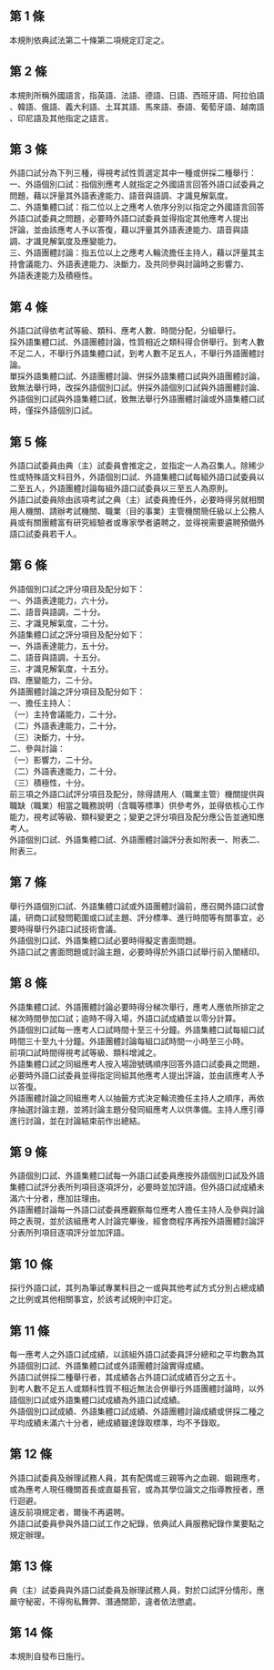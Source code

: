 第 1 條
-------
本規則依典試法第二十條第二項規定訂定之。

第 2 條
-------
本規則所稱外國語言，指英語、法語、德語、日語、西班牙語、阿拉伯語  
、韓語、俄語、義大利語、土耳其語、馬來語、泰語、葡萄牙語、越南語  
、印尼語及其他指定之語言。

第 3 條
-------
外語口試分為下列三種，得視考試性質選定其中一種或併採二種舉行：  
一、外語個別口試：指個別應考人就指定之外國語言回答外語口試委員之  
    問題，藉以評量其外語表達能力、語音與語調、才識見解氣度。  
二、外語集體口試：指二位以上之應考人依序分別以指定之外國語言回答  
    外語口試委員之問題，必要時外語口試委員並得指定其他應考人提出  
    評論，並由該應考人予以答復，藉以評量其外語表達能力、語音與語  
    調、才識見解氣度及應變能力。  
三、外語團體討論：指五位以上之應考人輪流擔任主持人，藉以評量其主  
    持會議能力、外語表達能力、決斷力，及共同參與討論時之影響力、  
    外語表達能力及積極性。

第 4 條
-------
外語口試得依考試等級、類科、應考人數、時間分配，分組舉行。   
採外語集體口試、外語團體討論，性質相近之類科得合併舉行。到考人數  
不足二人，不舉行外語集體口試，到考人數不足五人，不舉行外語團體討  
論。  
單採外語集體口試、外語團體討論、併採外語集體口試與外語團體討論，  
致無法舉行時，改採外語個別口試。併採外語個別口試與外語團體討論、  
外語個別口試與外語集體口試，致無法舉行外語團體討論或外語集體口試  
時，僅採外語個別口試。

第 5 條
-------
外語口試委員由典（主）試委員會推定之，並指定一人為召集人。除稀少  
性或特殊語文科目外，外語個別口試、外語集體口試每組外語口試委員以  
二至五人，外語團體討論每組外語口試委員以三至五人為原則。  
外語口試委員除由該項考試之典（主）試委員擔任外，必要時得另就相關  
用人機關、請辦考試機關、職業（目的事業）主管機關簡任級以上公務人  
員或有關團體富有研究經驗者或專家學者遴聘之，並得視需要遴聘預備外  
語口試委員若干人。

第 6 條
-------
外語個別口試之評分項目及配分如下：  
一、外語表達能力，六十分。  
二、語音與語調，二十分。  
三、才識見解氣度，二十分。  
外語集體口試之評分項目及配分如下：  
一、外語表達能力，五十分。  
二、語音與語調，十五分。  
三、才識見解氣度，十五分。  
四、應變能力，二十分。  
外語團體討論之評分項目及配分如下：  
一、擔任主持人：  
（一）主持會議能力，二十分。  
（二）外語表達能力，二十分。  
（三）決斷力，十分。  
二、參與討論：  
（一）影響力，二十分。  
（二）外語表達能力，二十分。  
（三）積極性，十分。  
前三項之外語口試評分項目及配分，除得請用人（職業主管）機關提供與  
職缺（職業）相當之職務說明（含職等標準）供參考外，並得依核心工作  
能力，視考試等級、類科變更之；變更之評分項目及配分應公告並通知應  
考人。  
外語個別口試、外語集體口試、外語團體討論評分表如附表一、附表二、  
附表三。

第 7 條
-------
舉行外語個別口試、外語集體口試或外語團體討論前，應召開外語口試會  
議，研商口試發問範圍或口試主題、評分標準、進行時間等有關事宜，必  
要時得舉行外語口試技術會議。  
外語個別口試、外語集體口試必要時得擬定書面問題。  
外語口試之書面問題或討論主題，必要時得於外語口試舉行前入闈繕印。

第 8 條
-------
外語集體口試、外語團體討論必要時得分梯次舉行，應考人應依所排定之  
梯次時間參加口試；逾時不得入場，外語口試成績並以零分計算。  
外語個別口試每一應考人口試時間十至三十分鐘。外語集體口試每組口試  
時間三十至九十分鐘。外語團體討論每組口試時間一小時至三小時。  
前項口試時間得視考試等級、類科增減之。  
外語集體口試之同組應考人按入場證號碼順序回答外語口試委員之問題，  
必要時外語口試委員並得指定同組其他應考人提出評論，並由該應考人予  
以答復。  
外語團體討論之同組應考人以抽籤方式決定輪流擔任主持人之順序，再依  
序抽選討論主題，並將討論主題分發同組應考人以供準備。主持人應引導  
進行討論，並在討論結束前作出總結。

第 9 條
-------
外語個別口試、外語集體口試每一外語口試委員應按外語個別口試及外語  
集體口試評分表所列項目逐項評分，必要時並加評語。但外語口試成績未  
滿六十分者，應加註理由。  
外語團體討論每一外語口試委員應觀察每位應考人擔任主持人及參與討論  
時之表現，並於該組應考人討論完畢後，經會商程序再按外語團體討論評  
分表所列項目逐項評分並加評語。

第 10 條
--------
採行外語口試，其列為筆試專業科目之一或與其他考試方式分別占總成績  
之比例或其他相關事宜，於該考試規則中訂定。

第 11 條
--------
每一應考人之外語口試成績，以該組外語口試委員評分總和之平均數為其  
外語個別口試、外語集體口試或外語團體討論實得成績。  
外語口試併採二種舉行者，其成績各占外語口試成績百分之五十。  
到考人數不足五人或類科性質不相近無法合併舉行外語團體討論時，以外  
語個別口試或外語集體口試成績為外語口試成績。  
外語個別口試成績、外語集體口試成績、外語團體討論成績或併採二種之  
平均成績未滿六十分者，總成績雖達錄取標準，均不予錄取。

第 12 條
--------
外語口試委員及辦理試務人員，其有配偶或三親等內之血親、姻親應考，  
或為應考人現任機關首長或直屬長官，或為其學位論文之指導教授者，應  
行迴避。  
違反前項規定者，爾後不再遴聘。  
外語口試委員參與外語口試工作之紀錄，依典試人員服務紀錄作業要點之  
規定辦理。

第 13 條
--------
典（主）試委員與外語口試委員及辦理試務人員，對於口試評分情形，應  
嚴守秘密，不得徇私舞弊、潛通關節，違者依法懲處。

第 14 條
--------
本規則自發布日施行。

